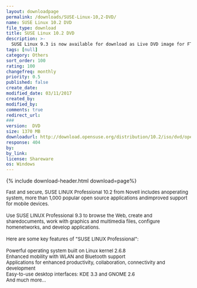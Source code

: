 ```yaml
---
layout: downloadpage
permalink: /downloads/SUSE-Linux-10,2-DVD/
name: SUSE Linux 10.2 DVD
file_type: download
title: SUSE Linux 10.2 DVD
description: >-
  SUSE Linux 9.3 is now available for download as Live DVD image for FTP installs
tags: [null]
category: Others
sort_order: 100
rating: 100
changefreq: monthly
priority: 0.5
published: false
create_date: 
modified_date: 03/11/2017
created_by: 
modified_by: 
comments: true
redirect_url: 
### 
version:  DVD
size: 1370 MB
downloadurl: http://download.opensuse.org/distribution/10.2/iso/dvd/openSUSE 10.2 GM DVD i386.iso
response: 404
by: 
by_link: 
license: Shareware
os: Windows
---
```


{% include download-header.html download=page%}

<p style="fix-download-text !important">
<p><font size="2"><p>Fast and secure, SUSE LINUX Professional&#160;10.2 from Novell includes anoperating system, more than 1,000 popular open source applications andimproved support for mobile devices. <br />
<br />
Use SUSE LINUX Professional 9.3 to browse the Web, create and sharedocuments, work with graphics and multimedia files, configure homenetworks, and develop applications.<br />
<br />
<span>Here are some key features of "SUSE LINUX Professional":</span><br />
<br />
Powerful operating system built on Linux kernel 2.6.8<br />
Enhanced mobility with WLAN and Bluetooth support<br />
Applications for enhanced productivity, collaboration, connectivity and development<br />
Easy-to-use desktop interfaces: KDE 3.3 and GNOME 2.6<br />
And much more...</p></p></p>
